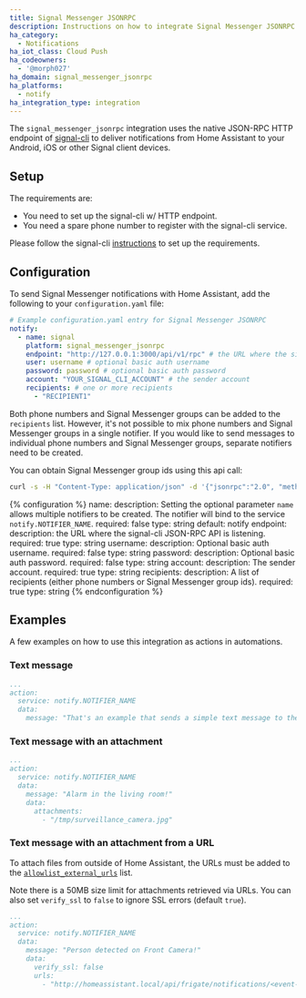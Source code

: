 ```yaml
---
title: Signal Messenger JSONRPC
description: Instructions on how to integrate Signal Messenger JSONRPC within Home Assistant.
ha_category:
  - Notifications
ha_iot_class: Cloud Push
ha_codeowners:
  - '@morph027'
ha_domain: signal_messenger_jsonrpc
ha_platforms:
  - notify
ha_integration_type: integration
---
```


The `signal_messenger_jsonrpc` integration uses the native JSON-RPC HTTP endpoint of [signal-cli](https://github.com/AsamK/signal-cli/) to deliver notifications from Home Assistant to your Android, iOS or other Signal client devices.

## Setup
 
The requirements are:

- You need to set up the signal-cli w/ HTTP endpoint. 
- You need a spare phone number to register with the signal-cli service. 

Please follow the signal-cli [instructions](https://github.com/AsamK/signal-cli/#installation) to set up the requirements.


## Configuration

To send Signal Messenger notifications with Home Assistant, add the following to your `configuration.yaml` file:

```yaml
# Example configuration.yaml entry for Signal Messenger JSONRPC
notify:
  - name: signal
    platform: signal_messenger_jsonrpc
    endpoint: "http://127.0.0.1:3000/api/v1/rpc" # the URL where the signal-cli JSON-RPC API is listening 
    user: username # optional basic auth username
    password: password # optional basic auth password
    account: "YOUR_SIGNAL_CLI_ACCOUNT" # the sender account
    recipients: # one or more recipients
      - "RECIPIENT1"
```

Both phone numbers and Signal Messenger groups can be added to the `recipients` list. However, it's not possible to mix phone numbers and Signal Messenger groups in a single notifier. If you would like to send messages to individual phone numbers and Signal Messenger groups, separate notifiers need to be created.

You can obtain Signal Messenger group ids using this api call:

```bash
curl -s -H "Content-Type: application/json" -d '{"jsonrpc":"2.0", "method": "listGroups", "id": "42", "params": {"account": "YOUR_SIGNAL_CLI_ACCOUNT"}}' http://127.0.0.1:3000/api/v1/rpc # the URL where the signal-cli JSON-RPC API is listening
```

{% configuration %}
name:
  description: Setting the optional parameter `name` allows multiple notifiers to be created. The notifier will bind to the service `notify.NOTIFIER_NAME`.
  required: false
  type: string
  default: notify
endpoint:
  description: the URL where the signal-cli JSON-RPC API is listening.
  required: true
  type: string
username:
  description: Optional basic auth username.
  required: false
  type: string
password:
  description: Optional basic auth password.
  required: false
  type: string
account:
  description: The sender account.
  required: true
  type: string
recipients:
  description: A list of recipients (either phone numbers or Signal Messenger group ids).
  required: true
  type: string
{% endconfiguration %}

## Examples

A few examples on how to use this integration as actions in automations.

### Text message

```yaml
...
action:
  service: notify.NOTIFIER_NAME
  data:
    message: "That's an example that sends a simple text message to the recipients specified in the configuration.yaml"
```

### Text message with an attachment

```yaml
...
action:
  service: notify.NOTIFIER_NAME
  data:
    message: "Alarm in the living room!"
    data:
      attachments:
        - "/tmp/surveillance_camera.jpg"
```

### Text message with an attachment from a URL

To attach files from outside of Home Assistant, the URLs must be added to the [`allowlist_external_urls`](/docs/configuration/basic/#allowlist_external_urls) list.

Note there is a 50MB size limit for attachments retrieved via URLs. You can also set `verify_ssl` to `false` to ignore SSL errors (default `true`).

```yaml
...
action:
  service: notify.NOTIFIER_NAME
  data:
    message: "Person detected on Front Camera!"
    data:
      verify_ssl: false
      urls:
        - "http://homeassistant.local/api/frigate/notifications/<event-id>/thumbnail.jpg"
```
